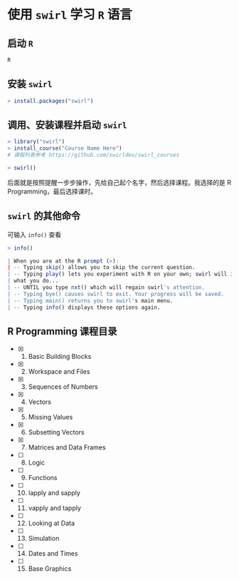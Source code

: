 # 使用 `swirl` 学习 `R` 语言
## 启动 `R`
~~~r
R
~~~
## 安装 `swirl`
~~~r
> install.packages("swirl")
~~~
## 调用、安装课程并启动 `swirl`
~~~r
> library("swirl")
> install_course("Course Name Here")
# 课程列表参考 https://github.com/swirldev/swirl_courses

> swirl()
~~~
后面就是按照提醒一步步操作，先给自己起个名字，然后选择课程。我选择的是 R Programming，最后选择课时。
## `swirl` 的其他命令
可输入 `info()` 查看
~~~r
> info()

| When you are at the R prompt (>):
| -- Typing skip() allows you to skip the current question.
| -- Typing play() lets you experiment with R on your own; swirl will ignore
| what you do...
| -- UNTIL you type nxt() which will regain swirl's attention.
| -- Typing bye() causes swirl to exit. Your progress will be saved.
| -- Typing main() returns you to swirl's main menu.
| -- Typing info() displays these options again.
~~~

## R Programming 课程目录
- [x] 1. Basic Building Blocks
- [x] 2. Workspace and Files
- [x] 3. Sequences of Numbers
- [x] 4. Vectors
- [x] 5. Missing Values
- [x] 6. Subsetting Vectors
- [x] 7. Matrices and Data Frames
- [ ] 8. Logic
- [ ] 9. Functions
- [ ] 10. lapply and sapply
- [ ] 11. vapply and tapply 
- [ ] 12. Looking at Data
- [ ] 13. Simulation
- [ ] 14. Dates and Times
- [ ] 15. Base Graphics